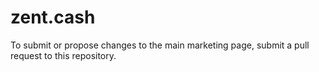 # zent.cash

To submit or propose changes to the main marketing page, submit a pull request to this repository.